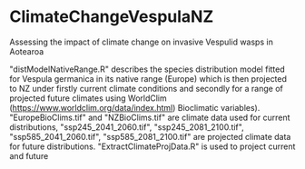 # ClimateChangeVespulaNZ
Assessing the impact of climate change on invasive Vespulid wasps in Aotearoa

"distModelNativeRange.R" describes the species distribution model fitted for Vespula germanica in its native range (Europe) which is then projected to NZ under firstly current climate conditions and secondly for a range of projected future climates using WorldClim (https://www.worldclim.org/data/index.html) Bioclimatic variables). "EuropeBioClims.tif" and "NZBioClims.tif" are climate data used for current distributions, "ssp245_2041_2060.tif", "ssp245_2081_2100.tif", "ssp585_2041_2060.tif", "ssp585_2081_2100.tif" are projected climate data for future distributions.
"ExtractClimateProjData.R" is used to project current and future 
